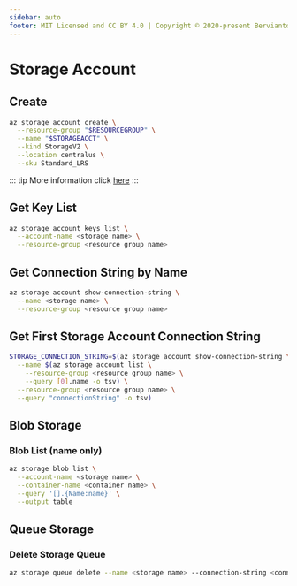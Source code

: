 ```yaml
---
sidebar: auto
footer: MIT Licensed and CC BY 4.0 | Copyright © 2020-present Bervianto Leo Pratama
---
```


# Storage Account

## Create

```bash
az storage account create \
  --resource-group "$RESOURCEGROUP" \
  --name "$STORAGEACCT" \
  --kind StorageV2 \
  --location centralus \
  --sku Standard_LRS
```

::: tip
More information click [here](https://docs.microsoft.com/en-us/cli/azure/storage/account?view=azure-cli-latest#az_storage_account_create)
:::
## Get Key List

```bash
az storage account keys list \
  --account-name <storage name> \
  --resource-group <resource group name>
```

## Get Connection String by Name

```bash
az storage account show-connection-string \
  --name <storage name> \
  --resource-group <resource group name>
```

## Get First Storage Account Connection String

```bash
STORAGE_CONNECTION_STRING=$(az storage account show-connection-string \
  --name $(az storage account list \
    --resource-group <resource group name> \
    --query [0].name -o tsv) \
  --resource-group <resource group name> \
  --query "connectionString" -o tsv)
```

## Blob Storage

### Blob List (name only)

```bash
az storage blob list \
  --account-name <storage name> \
  --container-name <container name> \
  --query '[].{Name:name}' \
  --output table
```

## Queue Storage

### Delete Storage Queue

```bash
az storage queue delete --name <storage name> --connection-string <connection-string>
```